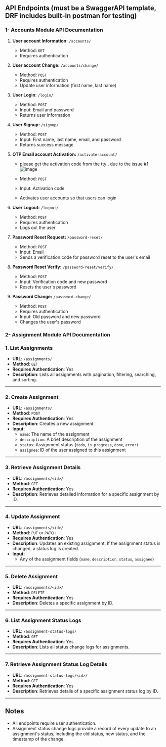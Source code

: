 ## API Endpoints (must be a SwaggerAPI template, DRF includes built-in postman for testing)

### 1- Accounts Module API Documentation

1. **User account Information:** `/accounts/`
    - Method: `GET`
    - Requires authentication

2. **User account Change:** `/accounts/change/`
    - Method: `POST`
    - Requires authentication
    - Update user information (first name, last name)

3. **User Login:** `/login/`
    - Method: `POST`
    - Input: Email and password
    - Returns user information

4. **User Signup:** `/signup/`
    - Method: `POST`
    - Input: First name, last name, email, and password
    - Returns success message

5. **OTP Email account Activation:** `/activate-account/`
   
   - please get the activation code from the tty , due to the issue
   [#1](https://github.com/wassim31/attraxia_django_assessment/issues/1)
    ![image](https://github.com/user-attachments/assets/dca74bb1-1682-43c4-a0b8-19729bff2306)

    - Method: `POST`
    - Input: Activation code
    - Activates user accounts so that users can login

6. **User Logout:** `/logout/`
    - Method: `POST`
    - Requires authentication
    - Logs out the user

7. **Password Reset Request:** `/password-reset/`
    - Method: `POST`
    - Input: Email
    - Sends a verification code for password reset to the user's email

8. **Password Reset Verify:** `/password-reset/verify/`
    - Method: `POST`
    - Input: Verification code and new password
    - Resets the user's password



9. **Password Change:** `/password-change/`
    - Method: `POST`
    - Requires authentication
    - Input: Old password and new password
    - Changes the user's password

### 2- Assignment Module API Documentation

### 1. List Assignments
- **URL**: `/assignments/`
- **Method**: `GET`
- **Requires Authentication**: Yes
- **Description**: Lists all assignments with pagination, filtering, searching, and sorting.

---

### 2. Create Assignment
- **URL**: `/assignments/`
- **Method**: `POST`
- **Requires Authentication**: Yes
- **Description**: Creates a new assignment.
- **Input**:
  - `name`: The name of the assignment
  - `description`: A brief description of the assignment
  - `status`: Assignment status (`todo`, `in_progress`, `done`, `error`)
  - `assignee`: ID of the user assigned to this assignment

---

### 3. Retrieve Assignment Details
- **URL**: `/assignments/<id>/`
- **Method**: `GET`
- **Requires Authentication**: Yes
- **Description**: Retrieves detailed information for a specific assignment by ID.

---

### 4. Update Assignment
- **URL**: `/assignments/<id>/`
- **Method**: `PUT` or `PATCH`
- **Requires Authentication**: Yes
- **Description**: Updates an existing assignment. If the assignment status is changed, a status log is created.
- **Input**:
  - Any of the assignment fields (`name`, `description`, `status`, `assignee`)

---

### 5. Delete Assignment
- **URL**: `/assignments/<id>/`
- **Method**: `DELETE`
- **Requires Authentication**: Yes
- **Description**: Deletes a specific assignment by ID.

---

### 6. List Assignment Status Logs
- **URL**: `/assignment-status-logs/`
- **Method**: `GET`
- **Requires Authentication**: Yes
- **Description**: Lists all status change logs for assignments.

---

### 7. Retrieve Assignment Status Log Details
- **URL**: `/assignment-status-logs/<id>/`
- **Method**: `GET`
- **Requires Authentication**: Yes
- **Description**: Retrieves details of a specific assignment status log by ID.

---

## Notes
- All endpoints require user authentication.
- Assignment status change logs provide a record of every update to an assignment's status, including the old status, new status, and the timestamp of the change.
